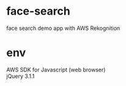 # face-search
face search demo app with AWS Rekognition

# env
AWS SDK for Javascript (web browser)  
jQuery 3.1.1
